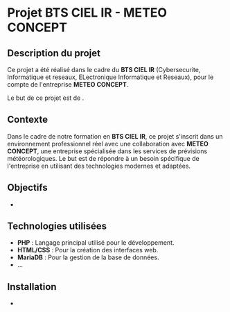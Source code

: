 # Projet BTS CIEL IR - METEO CONCEPT

## Description du projet

Ce projet a été réalisé dans le cadre du **BTS CIEL IR** (Cybersecurite, Informatique et reseaux, ELectronique Informatique et Reseaux), pour le compte de l'entreprise **METEO CONCEPT**.

Le but de ce projet est de .

## Contexte

Dans le cadre de notre formation en **BTS CIEL IR**, ce projet s'inscrit dans un environnement professionnel réel avec une collaboration avec **METEO CONCEPT**, une entreprise spécialisée dans les services de prévisions météorologiques. Le but est de répondre à un besoin spécifique de l'entreprise en utilisant des technologies modernes et adaptées.

## Objectifs

- 

## Technologies utilisées

- **PHP** : Langage principal utilisé pour le développement.
- **HTML/CSS** : Pour la création des interfaces web.
- **MariaDB** : Pour la gestion de la base de données.
- ...

## Installation

-
